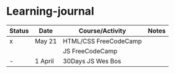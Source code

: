# Learning-journal

Status |Date |Course/Activity|Notes
-------|-----|---------------|-----
    x |May 21|HTML/CSS FreeCodeCamp| 
       |     |JS FreeCodeCamp|
-      |1 April|30Days JS Wes Bos|
       
